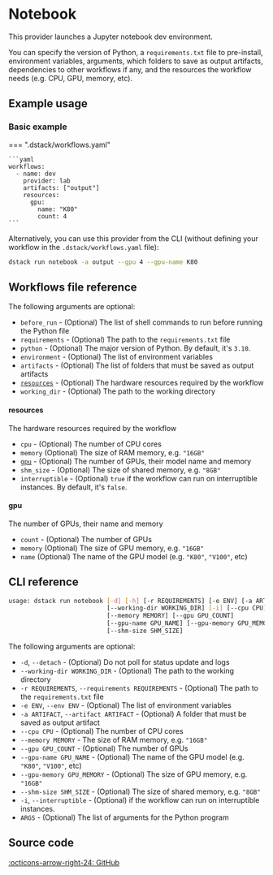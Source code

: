 # Notebook

This provider launches a Jupyter notebook dev environment. 

You can specify the version of Python, a `requirements.txt` file to pre-install,
environment variables, arguments, which folders to save as output artifacts, dependencies to
other workflows if any, and the resources the workflow needs (e.g. CPU, GPU, memory, etc).

## Example usage 

### Basic example

=== ".dstack/workflows.yaml"

    ```yaml
    workflows:
      - name: dev
        provider: lab
        artifacts: ["output"]
        resources:
          gpu:
            name: "K80"
            count: 4
    ```

Alternatively, you can use this provider from the CLI (without defining your workflow
in the `.dstack/workflows.yaml` file):

```bash
dstack run notebook -a output --gpu 4 --gpu-name K80 
```

[//]: # (TODO: Environment variables)

[//]: # (TODO: Resources)

## Workflows file reference

The following arguments are optional:

- `before_run` - (Optional) The list of shell commands to run before running the Python file
- `requirements` - (Optional) The path to the `requirements.txt` file
- `python` - (Optional) The major version of Python. By default, it's `3.10`.
- `environment` - (Optional) The list of environment variables 
- `artifacts` - (Optional) The list of folders that must be saved as output artifacts
- [`resources`](#resources) - (Optional) The hardware resources required by the workflow
- `working_dir` - (Optional) The path to the working directory

#### resources

The hardware resources required by the workflow

- `cpu` - (Optional) The number of CPU cores
- `memory` (Optional) The size of RAM memory, e.g. `"16GB"`
- [`gpu`](#gpu) - (Optional) The number of GPUs, their model name and memory
- `shm_size` - (Optional) The size of shared memory, e.g. `"8GB"`
- `interruptible` - (Optional) `true` if the workflow can run on interruptible instances.
    By default, it's `false`.

#### gpu

The number of GPUs, their name and memory

- `count` - (Optional) The number of GPUs
- `memory` (Optional) The size of GPU memory, e.g. `"16GB"`
- `name` (Optional) The name of the GPU model (e.g. `"K80"`, `"V100"`, etc)

## CLI reference

```bash
usage: dstack run notebook [-d] [-h] [-r REQUIREMENTS] [-e ENV] [-a ARTIFACT]
                           [--working-dir WORKING_DIR] [-i] [--cpu CPU]
                           [--memory MEMORY] [--gpu GPU_COUNT]
                           [--gpu-name GPU_NAME] [--gpu-memory GPU_MEMORY]
                           [--shm-size SHM_SIZE]
```

The following arguments are optional:

- `-d`, `--detach` - (Optional) Do not poll for status update and logs
- `--working-dir WORKING_DIR` - (Optional) The path to the working directory
- `-r REQUIREMENTS`, `--requirements REQUIREMENTS` - (Optional) The path to the `requirements.txt` file
- `-e ENV`, `--env ENV` - (Optional) The list of environment variables 
- `-a ARTIFACT`, `--artifact ARTIFACT` - (Optional) A folder that must be saved as output artifact
- `--cpu CPU` - (Optional) The number of CPU cores
- `--memory MEMORY` - The size of RAM memory, e.g. `"16GB"`
- `--gpu GPU_COUNT` - (Optional) The number of GPUs
- `--gpu-name GPU_NAME` - (Optional) The name of the GPU model (e.g. `"K80"`, `"V100"`, etc)
- `--gpu-memory GPU_MEMORY` - (Optional) The size of GPU memory, e.g. `"16GB"`
- `--shm-size SHM_SIZE` - (Optional) The size of shared memory, e.g. `"8GB"`
- `-i`, `--interruptible` - (Optional) if the workflow can run on interruptible instances.
- `ARGS` - (Optional) The list of arguments for the Python program

[//]: # (TODO: Add --dep argument)

## Source code

[:octicons-arrow-right-24: GitHub](https://github.com/dstackai/dstack/tree/master/src/dstack/providers/notebook)